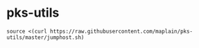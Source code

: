 # pks-utils

```
source <(curl https://raw.githubusercontent.com/maplain/pks-utils/master/jumphost.sh)
```
